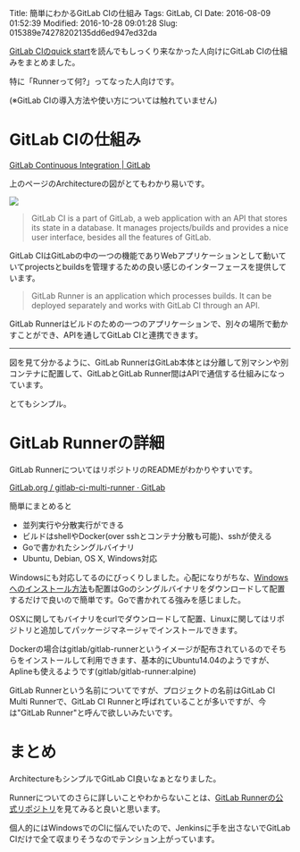 Title: 簡単にわかるGitLab CIの仕組み
Tags: GitLab, CI
Date: 2016-08-09 01:52:39
Modified: 2016-10-28 09:01:28
Slug: 015389e74278202135dd6ed947ed32da

[GitLab CIのquick start](http://docs.gitlab.com/ce/ci/quick_start/README.html "GitLab Documentation")を読んでもしっくり来なかった人向けにGitLab CIの仕組みをまとめました。

特に「Runnerって何?」ってなった人向けです。

(※GitLab CIの導入方法や使い方については触れていません)

# GitLab CIの仕組み

[GitLab Continuous Integration | GitLab](https://about.gitlab.com/gitlab-ci/#gitlab-runner "GitLab Continuous Integration | GitLab")

上のページのArchitectureの図がとてもわかり易いです。

![](https://about.gitlab.com/images/ci/arch-1.jpg)

> GitLab CI is a part of GitLab, a web application with an API that stores its state in a database. It manages projects/builds and provides a nice user interface, besides all the features of GitLab.

GitLab CIはGitLabの中の一つの機能でありWebアプリケーションとして動いていてprojectsとbuildsを管理するための良い感じのインターフェースを提供しています。

> GitLab Runner is an application which processes builds. It can be deployed separately and works with GitLab CI through an API.

GitLab Runnerはビルドのための一つのアプリケーションで、別々の場所で動かすことができ、APIを通してGitLab CIと連携できます。

---

図を見て分かるように、GitLab RunnerはGitLab本体とは分離して別マシンや別コンテナに配置して、GitLabとGitLab Runner間はAPIで通信する仕組みになっています。

とてもシンプル。

# GitLab Runnerの詳細

GitLab RunnerについてはリポジトリのREADMEがわかりやすいです。

[GitLab.org / gitlab-ci-multi-runner · GitLab](https://gitlab.com/gitlab-org/gitlab-ci-multi-runner "GitLab.org / gitlab-ci-multi-runner · GitLab")

簡単にまとめると

- 並列実行や分散実行ができる
- ビルドはshellやDocker(over sshとコンテナ分散も可能)、sshが使える
- Goで書かれたシングルバイナリ
- Ubuntu, Debian, OS X, Windows対応

Windowsにも対応してるのにびっくりしました。心配になりがちな、[Windowsへのインストール方法](https://gitlab.com/gitlab-org/gitlab-ci-multi-runner/blob/master/docs/install/windows.md "docs/install/windows.md · master · GitLab.org / gitlab-ci-multi-runner · GitLab")も配置はGoのシングルバイナリをダウンロードして配置するだけで良いので簡単です。Goで書かれてる強みを感じました。

OSXに関してもバイナリをcurlでダウンロードして配置、Linuxに関してはリポジトリと追加してパッケージマネージャでインストールできます。

Dockerの場合はgitlab/gitlab-runnerというイメージが配布されているのでそちらをインストールして利用できます、基本的にUbuntu14.04のようですが、Aplineも使えるようです(gitlab/gitlab-runner:alpine)

GitLab Runnerという名前についてですが、プロジェクトの名前はGitLab CI Multi Runnerで、GitLab CI Runnerと呼ばれていることが多いですが、今は"GitLab Runner"と呼んで欲しいみたいです。

# まとめ

ArchitectureもシンプルでGitLab CI良いなぁとなりました。

Runnerについてのさらに詳しいことやわからないことは、[GitLab Runnerの公式リポジトリ](https://gitlab.com/gitlab-org/gitlab-ci-multi-runner "GitLab.org / gitlab-ci-multi-runner · GitLab")を見てみると良いと思います。

個人的にはWindowsでのCIに悩んでいたので、Jenkinsに手を出さないでGitLab CIだけで全て収まりそうなのでテンション上がっています。
